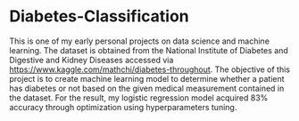 # Diabetes-Classification
This is one of my early personal projects on data science and machine learning. The dataset is obtained from the National Institute of Diabetes and Digestive and Kidney Diseases accessed via https://www.kaggle.com/mathchi/diabetes-throughout. The objective of this project is to create machine learning model to determine whether a patient has diabetes or not based on the given medical measurement contained in the dataset. For the result, my logistic regression model acquired 83% accuracy through optimization using hyperparameters tuning.
